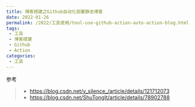 ```yaml
---
title: 博客搭建之Github自动化部署静态博客
date: 2022-01-26
permalink: /2022/工具使用/tool-use-github-action-auto-action-blog.html
tags:
 - 工具
 - 博客搭建
 - Github
 - Action
categories:
 - 工具
---
```



参考
> - https://blog.csdn.net/y_silence_/article/details/121712073
> - https://blog.csdn.net/ShuTongIt/article/details/78902788